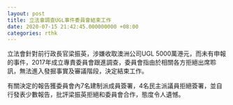 ```yaml
---
layout: post
title: 立法會調查UGL事件委員會結束工作
date: 2020-07-15 21:42:45.000000000 +08:00
categories: rthk
---
```


立法會針對前行政長官梁振英，涉嫌收取澳洲公司UGL 5000萬港元，而未有申報的事件，2017年成立專責委員會跟進調查，委員會指由於相關各方拒絕出席聆訊，無法進入發掘事實及審議階段，決定結束工作。

有關決定的報告獲委員會內7名建制派成員簽署，4名民主派議員拒絕簽署，並自行發表少數報告，批評梁振英拒絕和委員會合作，態度令人遺憾。

